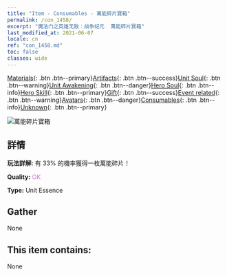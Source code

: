 ```yaml
---
title: "Item - Consumables - 萬能碎片寶箱"
permalink: /con_1458/
excerpt: "魔法门之英雄无敌：战争纪元  萬能碎片寶箱"
last_modified_at: 2021-06-07
locale: cn
ref: "con_1458.md"
toc: false
classes: wide
---
```

 [Materials](/ItemsCN/){: .btn .btn--primary}[Artifacts](/ItemsCN/Artifacts/){: .btn .btn--success}[Unit Soul](/ItemsCN/UnitSoul/){: .btn .btn--warning}[Unit Awakening](/ItemsCN/UnitAwakening/){: .btn .btn--danger}[Hero Soul](/ItemsCN/HeroSoul/){: .btn .btn--info}[Hero Skill](/ItemsCN/HeroSkill/){: .btn .btn--primary}[Gift](/ItemsCN/Gift/){: .btn .btn--success}[Event related](/ItemsCN/Events/){: .btn .btn--warning}[Avatars](/ItemsCN/Avatars/){: .btn .btn--danger}[Consumables](/ItemsCN/Consumables/){: .btn .btn--info}[Unknown](/ItemsCN/Unknown/){: .btn .btn--primary}

 ![萬能碎片寶箱](/images/t/i_907072.png)

## 詳情
 **玩法詳解:** 有 33% 的機率獲得一枚萬能碎片！

 **Quality:** <span style="color: #DA70D6">OK</span>

 **Type:** Unit Essence

## Gather

  None

## This item contains:

  None


